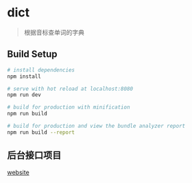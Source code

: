# dict

> 根据音标查单词的字典

## Build Setup

``` bash
# install dependencies
npm install

# serve with hot reload at localhost:8080
npm run dev

# build for production with minification
npm run build

# build for production and view the bundle analyzer report
npm run build --report
```

## 后台接口项目
[website](https://github.com/xzjs/website)